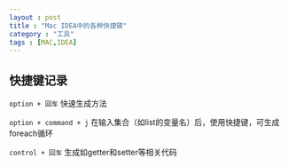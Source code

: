 ```yaml
---
layout : post
title : "Mac IDEA中的各种快捷键"
category : "工具"
tags : [MAC,IDEA]
---
```



## 快捷键记录

`option + 回车` 快速生成方法

`option + command + j` 在输入集合（如list的变量名）后，使用快捷键，可生成foreach循环

`control + 回车` 生成如getter和setter等相关代码